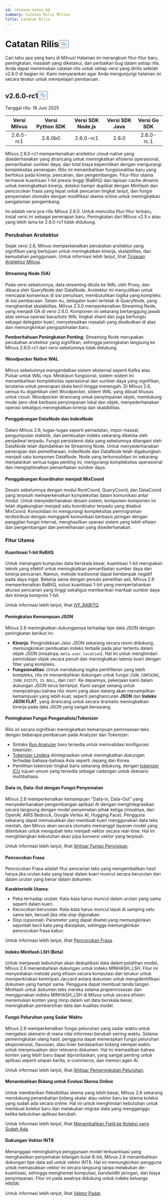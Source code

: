 ```yaml
---
id: release_notes.md
summary: Catatan Rilis Milvus
title: Catatan Rilis
---
```

<h1 id="Release-Notes" class="common-anchor-header">Catatan Rilis<button data-href="#Release-Notes" class="anchor-icon" translate="no">
      <svg translate="no"
        aria-hidden="true"
        focusable="false"
        height="20"
        version="1.1"
        viewBox="0 0 16 16"
        width="16"
      >
        <path
          fill="#0092E4"
          fill-rule="evenodd"
          d="M4 9h1v1H4c-1.5 0-3-1.69-3-3.5S2.55 3 4 3h4c1.45 0 3 1.69 3 3.5 0 1.41-.91 2.72-2 3.25V8.59c.58-.45 1-1.27 1-2.09C10 5.22 8.98 4 8 4H4c-.98 0-2 1.22-2 2.5S3 9 4 9zm9-3h-1v1h1c1 0 2 1.22 2 2.5S13.98 12 13 12H9c-.98 0-2-1.22-2-2.5 0-.83.42-1.64 1-2.09V6.25c-1.09.53-2 1.84-2 3.25C6 11.31 7.55 13 9 13h4c1.45 0 3-1.69 3-3.5S14.5 6 13 6z"
        ></path>
      </svg>
    </button></h1><p>Cari tahu apa yang baru di Milvus! Halaman ini merangkum fitur-fitur baru, peningkatan, masalah yang diketahui, dan perbaikan bug dalam setiap rilis. Anda dapat menemukan catatan rilis untuk setiap versi yang dirilis setelah v2.6.0 di bagian ini. Kami menyarankan agar Anda mengunjungi halaman ini secara teratur untuk mempelajari pembaruan.</p>
<h2 id="v260-rc1" class="common-anchor-header">v2.6.0-rc1<button data-href="#v260-rc1" class="anchor-icon" translate="no">
      <svg translate="no"
        aria-hidden="true"
        focusable="false"
        height="20"
        version="1.1"
        viewBox="0 0 16 16"
        width="16"
      >
        <path
          fill="#0092E4"
          fill-rule="evenodd"
          d="M4 9h1v1H4c-1.5 0-3-1.69-3-3.5S2.55 3 4 3h4c1.45 0 3 1.69 3 3.5 0 1.41-.91 2.72-2 3.25V8.59c.58-.45 1-1.27 1-2.09C10 5.22 8.98 4 8 4H4c-.98 0-2 1.22-2 2.5S3 9 4 9zm9-3h-1v1h1c1 0 2 1.22 2 2.5S13.98 12 13 12H9c-.98 0-2-1.22-2-2.5 0-.83.42-1.64 1-2.09V6.25c-1.09.53-2 1.84-2 3.25C6 11.31 7.55 13 9 13h4c1.45 0 3-1.69 3-3.5S14.5 6 13 6z"
        ></path>
      </svg>
    </button></h2><p>Tanggal rilis: 18 Juni 2025</p>
<table>
<thead>
<tr><th style="text-align:center">Versi Milvus</th><th style="text-align:center">Versi Python SDK</th><th style="text-align:center">Versi SDK Node.js</th><th style="text-align:center">Versi SDK Java</th><th style="text-align:center">Versi Go SDK</th></tr>
</thead>
<tbody>
<tr><td style="text-align:center">2.6.0-rc1</td><td style="text-align:center">2.6.0b0</td><td style="text-align:center">2.6.0-rc1</td><td style="text-align:center">2.6.0</td><td style="text-align:center">2.6.0-rc.1</td></tr>
</tbody>
</table>
<p>Milvus 2.6.0-rc1 memperkenalkan arsitektur cloud-native yang disederhanakan yang dirancang untuk meningkatkan efisiensi operasional, pemanfaatan sumber daya, dan total biaya kepemilikan dengan mengurangi kompleksitas penerapan. Rilis ini menambahkan fungsionalitas baru yang berfokus pada kinerja, pencarian, dan pengembangan. Fitur-fitur utama termasuk kuantisasi 1-bit presisi tinggi (RaBitQ) dan lapisan cache dinamis untuk meningkatkan kinerja, deteksi hampir duplikat dengan MinHash dan pencocokan frasa yang tepat untuk pencarian tingkat lanjut, dan fungsi penyematan otomatis dengan modifikasi skema online untuk meningkatkan pengalaman pengembang.</p>
<div class="alert note">
<p>Ini adalah versi pra-rilis Milvus 2.6.0. Untuk mencoba fitur-fitur terbaru, instal versi ini sebagai penerapan baru. Peningkatan dari Milvus v2.5.x atau yang lebih lama ke 2.6.0-rc1 tidak didukung.</p>
</div>
<h3 id="Architecture-Changes" class="common-anchor-header">Perubahan Arsitektur</h3><p>Sejak versi 2.6, Milvus memperkenalkan perubahan arsitektur yang signifikan yang bertujuan untuk meningkatkan kinerja, skalabilitas, dan kemudahan penggunaan. Untuk informasi lebih lanjut, lihat <a href="/docs/id/architecture_overview.md">Tinjauan Arsitektur Milvus</a>.</p>
<h4 id="Streaming-Node-GA" class="common-anchor-header">Streaming Node (GA)</h4><p>Pada versi sebelumnya, data streaming ditulis ke WAL oleh Proxy, dan dibaca oleh QueryNode dan DataNode. Arsitektur ini menyulitkan untuk mencapai konsensus di sisi penulisan, membutuhkan logika yang kompleks di sisi pembacaan. Selain itu, delegator kueri terletak di QueryNode, yang menghambat skalabilitas. Milvus 2.5.0 memperkenalkan Streaming Node, yang menjadi GA di versi 2.6.0. Komponen ini sekarang bertanggung jawab atas semua operasi baca/tulis WAL tingkat shard dan juga berfungsi sebagai delegator kueri, menyelesaikan masalah yang disebutkan di atas dan memungkinkan pengoptimalan baru.</p>
<p><strong>Pemberitahuan Peningkatan Penting</strong>: Streaming Node merupakan perubahan arsitektur yang signifikan, sehingga peningkatan langsung ke Milvus 2.6.0-rc1 dari versi sebelumnya tidak didukung.</p>
<h4 id="Woodpecker-Native-WAL" class="common-anchor-header">Woodpecker Native WAL</h4><p>Milvus sebelumnya mengandalkan sistem eksternal seperti Kafka atau Pulsar untuk WAL-nya. Meskipun fungsional, sistem-sistem ini menambahkan kompleksitas operasional dan sumber daya yang signifikan, terutama untuk penerapan skala kecil hingga menengah. Di Milvus 2.6, semua itu digantikan oleh Woodpecker, sistem WAL yang dibuat khusus untuk cloud. Woodpecker dirancang untuk penyimpanan objek, mendukung mode zero-disk berbasis penyimpanan lokal dan objek, menyederhanakan operasi sekaligus meningkatkan kinerja dan skalabilitas.</p>
<h4 id="DataNode-and-IndexNode-Merge" class="common-anchor-header">Penggabungan DataNode dan IndexNode</h4><p>Dalam Milvus 2.6, tugas-tugas seperti pemadatan, impor massal, pengumpulan statistik, dan pembuatan indeks sekarang dikelola oleh penjadwal terpadu. Fungsi persistensi data yang sebelumnya ditangani oleh DataNode telah dipindahkan ke Streaming Node. Untuk menyederhanakan penerapan dan pemeliharaan, IndexNode dan DataNode telah digabungkan menjadi satu komponen DataNode. Node yang terkonsolidasi ini sekarang menjalankan semua tugas penting ini, mengurangi kompleksitas operasional dan mengoptimalkan pemanfaatan sumber daya.</p>
<h4 id="Coordinator-Merge-into-MixCoord" class="common-anchor-header">Penggabungan Koordinator menjadi MixCoord</h4><p>Desain sebelumnya dengan modul RootCoord, QueryCoord, dan DataCoord yang terpisah memperkenalkan kompleksitas dalam komunikasi antar modul. Untuk menyederhanakan desain sistem, komponen-komponen ini telah digabungkan menjadi satu koordinator terpadu yang disebut MixCoord. Konsolidasi ini mengurangi kompleksitas pemrograman terdistribusi dengan mengganti komunikasi berbasis jaringan dengan panggilan fungsi internal, menghasilkan operasi sistem yang lebih efisien dan pengembangan dan pemeliharaan yang disederhanakan.</p>
<h3 id="Key-Features" class="common-anchor-header">Fitur Utama</h3><h4 id="RaBitQ-1-bit-Quantization" class="common-anchor-header">Kuantisasi 1-bit RaBitQ</h4><p>Untuk menangani kumpulan data berskala besar, kuantisasi 1-bit merupakan teknik yang efektif untuk meningkatkan pemanfaatan sumber daya dan kinerja pencarian. Namun, metode tradisional dapat berdampak negatif pada daya ingat. Bekerja sama dengan penulis penelitian asli, Milvus 2.6 memperkenalkan RaBitQ, solusi kuantisasi 1-bit yang mempertahankan akurasi pencarian yang tinggi sekaligus memberikan manfaat sumber daya dan kinerja kompresi 1-bit.</p>
<p>Untuk informasi lebih lanjut, lihat <a href="/docs/id/ivf-rabitq.md">IVF_RABITQ</a>.</p>
<h4 id="JSON-Capability-Enhancement" class="common-anchor-header">Peningkatan Kemampuan JSON</h4><p>Milvus 2.6 meningkatkan dukungannya terhadap tipe data JSON dengan peningkatan berikut ini:</p>
<ul>
<li><strong>Kinerja</strong>: Pengindeksan Jalur JSON sekarang secara resmi didukung, memungkinkan pembuatan indeks terbalik pada jalur tertentu dalam objek JSON (misalnya, <code translate="no">meta.user.location</code>). Hal ini untuk menghindari pemindaian objek secara penuh dan meningkatkan latensi kueri dengan filter yang kompleks.</li>
<li><strong>Fungsionalitas</strong>: Untuk mendukung logika pemfilteran yang lebih kompleks, rilis ini menambahkan dukungan untuk fungsi <code translate="no">JSON_CONTAINS</code>, <code translate="no">JSON_EXISTS</code>, <code translate="no">IS NULL</code>, dan <code translate="no">CAST</code>. Ke depannya, pekerjaan kami dalam dukungan JSON terus berlanjut. Kami sangat senang untuk mempratinjau bahwa rilis resmi yang akan datang akan menampilkan kemampuan yang lebih kuat, seperti penghancuran <strong>JSON</strong> dan <strong>Indeks JSON FLAT</strong>, yang dirancang untuk secara dramatis meningkatkan kinerja pada data JSON yang sangat bersarang.</li>
</ul>
<h4 id="AnalyzerTokenizer-Function-Enhancement" class="common-anchor-header">Peningkatan Fungsi Penganalisis/Tokenizer</h4><p>Rilis ini secara signifikan meningkatkan kemampuan pemrosesan teks dengan beberapa pembaruan pada Analyzer dan Tokenizer:</p>
<ul>
<li>Sintaks <a href="/docs/id/analyzer-overview.md#Example-use">Run Analyzer</a> baru tersedia untuk memvalidasi konfigurasi tokenizer.</li>
<li><a href="/docs/id/lindera-tokenizer.md">Tokenizer Lindera</a> diintegrasikan untuk meningkatkan dukungan terhadap bahasa-bahasa Asia seperti Jepang dan Korea.</li>
<li>Pemilihan tokenizer tingkat baris sekarang didukung, dengan <a href="/docs/id/icu-tokenizer.md">tokenizer ICU</a> tujuan umum yang tersedia sebagai cadangan untuk skenario multibahasa.</li>
</ul>
<h4 id="Data-in-Data-Out-with-Embedding-Functions" class="common-anchor-header">Data-in, Data-Out dengan Fungsi Penyematan</h4><p>Milvus 2.6 memperkenalkan kemampuan "Data-in, Data-Out" yang menyederhanakan pengembangan aplikasi AI dengan mengintegrasikan secara langsung dengan model penyematan pihak ketiga (misalnya, dari OpenAI, AWS Bedrock, Google Vertex AI, Hugging Face). Pengguna sekarang dapat memasukkan dan membuat kueri menggunakan data teks mentah, dan Milvus akan secara otomatis memanggil layanan model yang ditentukan untuk mengubah teks menjadi vektor secara real-time. Hal ini menghilangkan kebutuhan akan pipa konversi vektor yang terpisah.</p>
<p>Untuk informasi lebih lanjut, lihat <a href="/docs/id/embedding-function-overview.md">Ikhtisar Fungsi Penyisipan</a>.</p>
<h4 id="Phrase-Match" class="common-anchor-header">Pencocokan Frasa</h4><p>Pencocokan Frasa adalah fitur pencarian teks yang mengembalikan hasil hanya jika urutan kata yang tepat dalam kueri muncul secara berurutan dan dalam urutan yang benar dalam dokumen.</p>
<p><strong>Karakteristik Utama</strong>:</p>
<ul>
<li>Peka terhadap urutan: Kata-kata harus muncul dalam urutan yang sama seperti dalam kueri.</li>
<li>Kecocokan berurutan: Kata-kata harus muncul tepat di samping satu sama lain, kecuali jika nilai slop digunakan.</li>
<li>Slop (opsional): Parameter yang dapat disetel yang memungkinkan sejumlah kecil kata yang disisipkan, sehingga memungkinkan pencocokan frasa kabur.</li>
</ul>
<p>Untuk informasi lebih lanjut, lihat <a href="/docs/id/phrase-match.md">Pencocokan Frasa</a>.</p>
<h4 id="MinHash-LSH-Index-Beta" class="common-anchor-header">Indeks MinHash LSH (Beta)</h4><p>Untuk menjawab kebutuhan akan deduplikasi data dalam pelatihan model, Milvus 2.6 menambahkan dukungan untuk indeks MINHASH_LSH. Fitur ini menyediakan metode yang efisien secara komputasi dan terukur untuk memperkirakan kemiripan Jaccard antara dokumen untuk mengidentifikasi dokumen yang hampir sama. Pengguna dapat membuat tanda tangan MinHash untuk dokumen teks mereka selama prapemrosesan dan menggunakan indeks MINHASH_LSH di Milvus untuk secara efisien menemukan konten yang mirip dalam set data berskala besar, meningkatkan pembersihan data dan kualitas model.</p>
<h4 id="Time-Aware-Decay-Functions" class="common-anchor-header">Fungsi Peluruhan yang Sadar Waktu</h4><p>Milvus 2.6 memperkenalkan fungsi peluruhan yang sadar waktu untuk mengatasi skenario di mana nilai informasi berubah seiring waktu. Selama pemeringkatan ulang hasil, pengguna dapat menerapkan fungsi peluruhan eksponensial, Gaussian, atau linier berdasarkan bidang stempel waktu untuk menyesuaikan skor relevansi dokumen. Hal ini memastikan bahwa konten yang lebih baru dapat diprioritaskan, yang sangat penting untuk aplikasi seperti umpan berita, e-commerce, dan memori agen AI.</p>
<p>Untuk informasi lebih lanjut, lihat <a href="/docs/id/decay-ranker-overview.md">Ikhtisar Pemeringkatan Peluruhan</a>.</p>
<h4 id="Add-Field-for-Online-Schema-Evolution" class="common-anchor-header">Menambahkan Bidang untuk Evolusi Skema Online</h4><p>Untuk memberikan fleksibilitas skema yang lebih besar, Milvus 2.6 sekarang mendukung penambahan bidang skalar atau vektor baru ke skema koleksi yang sudah ada secara online. Hal ini untuk menghindari kebutuhan untuk membuat koleksi baru dan melakukan migrasi data yang mengganggu ketika kebutuhan aplikasi berubah.</p>
<p>Untuk informasi lebih lanjut, lihat <a href="/docs/id/add-fields-to-an-existing-collection.md">Menambahkan Field ke Koleksi yang Sudah Ada</a>.</p>
<h4 id="INT8-Vector-Support" class="common-anchor-header">Dukungan Vektor INT8</h4><p>Menanggapi meningkatnya penggunaan model terkuantisasi yang menghasilkan penyematan bilangan bulat 8-bit, Milvus 2.6 menambahkan dukungan tipe data asli untuk vektor INT8. Hal ini memungkinkan pengguna untuk memasukkan vektor ini secara langsung tanpa melakukan de-kuantisasi, sehingga menghemat komputasi, bandwidth jaringan, dan biaya penyimpanan. Fitur ini pada awalnya didukung untuk indeks keluarga HNSW.</p>
<p>Untuk informasi lebih lanjut, lihat <a href="/docs/id/dense-vector.md">Vektor Padat</a>.</p>
